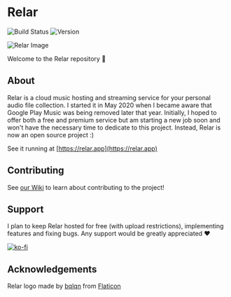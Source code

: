 # Relar

![Build Status](https://img.shields.io/github/workflow/status/jsmith/relar/Production?style=for-the-badge&logo=GitHub)
![Version](https://img.shields.io/github/package-json/v/jsmith/relar?style=for-the-badge)

![Relar Image](https://relar.app/screenshot.png)

Welcome to the Relar repository 🎵

## About

Relar is a cloud music hosting and streaming service for your personal audio file collection. I started it in May 2020 when I became aware that Google Play Music was being removed later that year. Initially, I hoped to offer both a free and premium service but am starting a new job soon and won't have the necessary time to dedicate to this project. Instead, Relar is now an open source project :)

See it running at [https://relar.app](https://relar.app)

## Contributing

See [our Wiki](https://github.com/jsmith/relar/wiki) to learn about contributing to the project!

## Support

I plan to keep Relar hosted for free (with upload restrictions), implementing features and fixing bugs. Any support would be greatly appreciated ♥

[![ko-fi](https://ko-fi.com/img/githubbutton_sm.svg)](https://ko-fi.com/F2F238VRI)

## Acknowledgements

Relar logo made by [bqlqn](https://www.flaticon.com/authors/bqlqn) from [Flaticon](https://www.flaticon.com)

